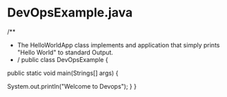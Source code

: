 # DevOpsExample.java
/**
* The HelloWorldApp class implements and application that simply prints "Hello World" to standard Output.
* /
public class DevOpsExample {

public static void main(Strings[] args) {

System.out.println("Welcome to Devops");
}
}









